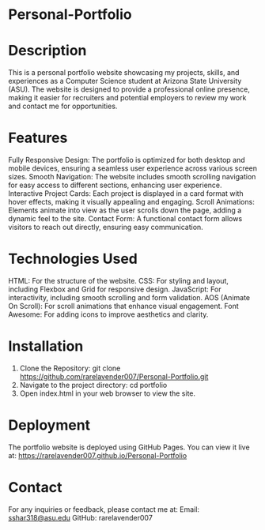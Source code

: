 # Personal-Portfolio

# Description
This is a personal portfolio website showcasing my projects, skills, and experiences as a Computer Science student at Arizona State University (ASU). The website is designed to provide a professional online presence, making it easier for recruiters and potential employers to review my work and contact me for opportunities.
# Features
Fully Responsive Design: The portfolio is optimized for both desktop and mobile devices, ensuring a seamless user experience across various screen sizes.
Smooth Navigation: The website includes smooth scrolling navigation for easy access to different sections, enhancing user experience.
Interactive Project Cards: Each project is displayed in a card format with hover effects, making it visually appealing and engaging.
Scroll Animations: Elements animate into view as the user scrolls down the page, adding a dynamic feel to the site.
Contact Form: A functional contact form allows visitors to reach out directly, ensuring easy communication.
# Technologies Used
HTML: For the structure of the website.
CSS: For styling and layout, including Flexbox and Grid for responsive design.
JavaScript: For interactivity, including smooth scrolling and form validation.
AOS (Animate On Scroll): For scroll animations that enhance visual engagement.
Font Awesome: For adding icons to improve aesthetics and clarity.
# Installation
1. Clone the Repository:
   git clone https://github.com/rarelavender007/Personal-Portfolio.git
2. Navigate to the project directory:
   cd portfolio
3. Open index.html in your web browser to view the site.
# Deployment
The portfolio website is deployed using GitHub Pages. You can view it live at: https://rarelavender007.github.io/Personal-Portfolio
# Contact
For any inquiries or feedback, please contact me at:
Email: sshar318@asu.edu
GitHub: rarelavender007

